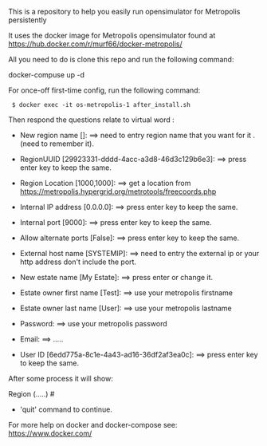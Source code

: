 This is a repository to help you easily run opensimulator for Metropolis persistently

It uses the docker image for Metropolis opensimulator found at https://hub.docker.com/r/murf66/docker-metropolis/

All you need to do is clone this repo and run the following command:

docker-compuse up -d

For once-off first-time config, run the following command:

     $ docker exec -it os-metropolis-1 after_install.sh

Then respond the questions relate to virtual word : 

 - New region name []:     ==> need to entry region name that you want for it .(need to remember it).

 - RegionUUID [29923331-dddd-4acc-a3d8-46d3c129b6e3]:     ==> press enter key to keep the same.

 - Region Location [1000,1000]:                           ==> get a location from https://metropolis.hypergrid.org/metrotools/freecoords.php

 - Internal IP address [0.0.0.0]:                         ==> press enter key to keep the same.

 - Internal port [9000]:                                  ==> press enter key to keep the same.

 - Allow alternate ports [False]:                         ==> press enter key to keep the same.

 - External host name [SYSTEMIP]:   ==> need to entry the external ip or your http address don't include the port.

 - New estate name [My Estate]:     ==> press enter or change it. 

 - Estate owner first name [Test]:  ==> use your metropolis firstname

 - Estate owner last name [User]:   ==> use your metropolis lastname

 - Password:                       ==> use your metropolis password

 - Email:                          ==> ..... 

 - User ID [6edd775a-8c1e-4a43-ad16-36df2af3ea0c]:  ==> press enter key to keep the same.

After some process it will show:

Region (.....) # 

 - 'quit' command to continue.


For more help on docker and docker-compose see:
https://www.docker.com/

